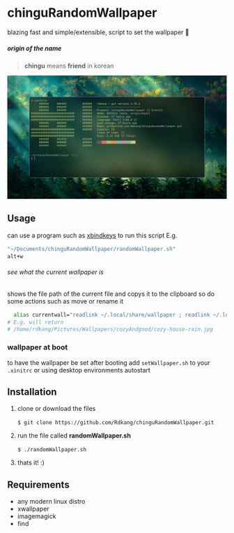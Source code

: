 # chinguRandomWallpaper

blazing fast and simple/extensible, script to set the wallpaper 🌄

##### origin of the name

> **chingu** means **friend** in korean

![spicyScreenshot](spicyScreenshot.png)

## Usage

can use a program such as [xbindkeys](https://wiki.archlinux.org/title/Xbindkeys) to run this script
E.g.

```bash
"~/Documents/chinguRandomWallpaper/randomWallpaper.sh"
alt+w
```

###### see what the current wallpaper is

shows the file path of the current file and copys it to the clipboard so do some actions such as move or rename it

```bash
  alias currentwall="readlink ~/.local/share/wallpaper ; readlink ~/.local/share/wallpaper | xclip"
# E.g. will return
# /home/rdkang/Pictures/Wallpapers/cozyAndgood/cozy-house-rain.jpg

```

### wallpaper at boot

to have the wallpaper be set after booting add `setWallpaper.sh` to your `.xinitrc` or using desktop environments autostart

## Installation

1. clone or download the files

   `$ git clone https://github.com/Rdkang/chinguRandomWallpaper.git`

2. run the file called **randomWallpaper.sh**

   `$ ./randomWallpaper.sh`

3. thats it! :)

## Requirements

- any modern linux distro
- xwallpaper
- imagemagick
- find
